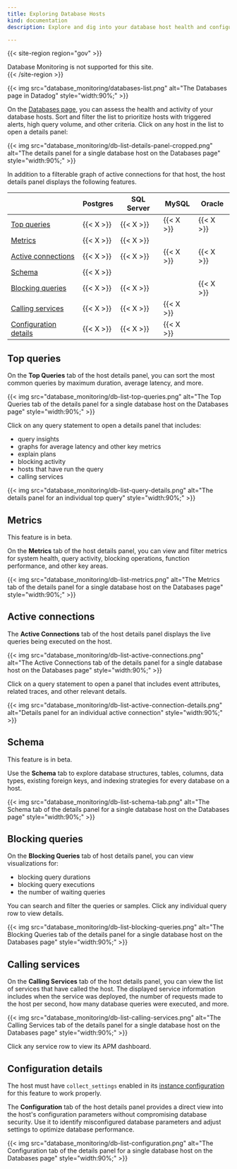 ```yaml
---
title: Exploring Database Hosts
kind: documentation
description: Explore and dig into your database host health and configuration

---
```


{{< site-region region="gov" >}}
<div class="alert alert-warning">Database Monitoring is not supported for this site.</div>
{{< /site-region >}}

{{< img src="database_monitoring/databases-list.png" alt="The Databases page in Datadog" style="width:90%;" >}}

On the [Databases page][1], you can assess the health and activity of your database hosts. Sort and filter the list to prioritize hosts with triggered alerts, high query volume, and other criteria. Click on any host in the list to open a details panel:

{{< img src="database_monitoring/db-list-details-panel-cropped.png" alt="The details panel for a single database host on the Databases page" style="width:90%;" >}}

In addition to a filterable graph of active connections for that host, the host details panel displays the following features.

|                                                 | Postgres  | SQL Server | MySQL     | Oracle    |
|-------------------------------------------------|-----------|------------|-----------|-----------|
| [Top queries](#top-queries)                     | {{< X >}} | {{< X >}}  | {{< X >}} | {{< X >}} |
| [Metrics](#metrics)                             | {{< X >}} | {{< X >}}  |           |           |
| [Active connections](#active-connections)       | {{< X >}} | {{< X >}}  | {{< X >}} | {{< X >}} |
| [Schema](#schema)                               | {{< X >}} |            |           |           |
| [Blocking queries](#blocking-queries)           | {{< X >}} | {{< X >}}  |           | {{< X >}} |
| [Calling services](#calling-services)           | {{< X >}} | {{< X >}}  | {{< X >}} |           |
| [Configuration details](#configuration-details) | {{< X >}} | {{< X >}}  | {{< X >}} |           |

## Top queries

On the **Top Queries** tab of the host details panel, you can sort the most common queries by maximum duration, average latency, and more.

{{< img src="database_monitoring/db-list-top-queries.png" alt="The Top Queries tab of the details panel for a single database host on the Databases page" style="width:90%;" >}}

Click on any query statement to open a details panel that includes:
- query insights
- graphs for average latency and other key metrics
- explain plans
- blocking activity
- hosts that have run the query
- calling services

{{< img src="database_monitoring/db-list-query-details.png" alt="The details panel for an individual top query" style="width:90%;" >}}

## Metrics

<div class="alert alert-info">
This feature is in beta.
</div>

On the **Metrics** tab of the host details panel, you can view and filter metrics for system health, query activity, blocking operations, function performance, and other key areas.

{{< img src="database_monitoring/db-list-metrics.png" alt="The Metrics tab of the details panel for a single database host on the Databases page" style="width:90%;" >}}

## Active connections

The **Active Connections** tab of the host details panel displays the live queries being executed on the host.

{{< img src="database_monitoring/db-list-active-connections.png" alt="The Active Connections tab of the details panel for a single database host on the Databases page" style="width:90%;" >}}

Click on a query statement to open a panel that includes event attributes, related traces, and other relevant details.

{{< img src="database_monitoring/db-list-active-connection-details.png" alt="Details panel for an individual active connection" style="width:90%;" >}}

## Schema

<div class="alert alert-info">
This feature is in beta.
</div>

Use the **Schema** tab to explore database structures, tables, columns, data types, existing foreign keys, and indexing strategies for every database on a host.

{{< img src="database_monitoring/db-list-schema-tab.png" alt="The Schema tab of the details panel for a single database host on the Databases page" style="width:90%;" >}}

## Blocking queries

On the **Blocking Queries** tab of host details panel, you can view visualizations for:

- blocking query durations
- blocking query executions
- the number of waiting queries

You can search and filter the queries or samples. Click any individual query row to view details.

{{< img src="database_monitoring/db-list-blocking-queries.png" alt="The Blocking Queries tab of the details panel for a single database host on the Databases page" style="width:90%;" >}}

## Calling services

On the **Calling Services** tab of the host details panel, you can view the list of services that have called the host. The displayed service information includes when the service was deployed, the number of requests made to the host per second, how many database queries were executed, and more.

{{< img src="database_monitoring/db-list-calling-services.png" alt="The Calling Services tab of the details panel for a single database host on the Databases page" style="width:90%;" >}}

Click any service row to view its APM dashboard.

## Configuration details

<div class="alert alert-info">The host must have <code>collect_settings</code> enabled in its <a href="https://github.com/DataDog/integrations-core/blob/master/postgres/datadog_checks/postgres/data/conf.yaml.example#L397">instance configuration</a> for this feature to work properly.</div>

The **Configuration** tab of the host details panel provides a direct view into the host's configuration parameters without compromising database security. Use it to identify misconfigured database parameters and adjust settings to optimize database performance.

{{< img src="database_monitoring/db-list-configuration.png" alt="The Configuration tab of the details panel for a single database host on the Databases page" style="width:90%;" >}}

[1]: https://app.datadoghq.com/databases